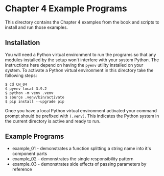 # Chapter 4 Example Programs

This directory contains the Chapter 4 examples from the book and scripts to install and run those examples.

## Installation

You will need a Python virtual environment to run the programs so that any modules installed by the setup won't interfere with your system Python. The instructions here depend on having the `pyenv` utility installed on your system. To activate a Python virtual environment in this directory take the following steps:

```console
$ cd CH_04
$ pyenv local 3.9.2
$ python -m venv .venv
$ source .venv/bin/activate
$ pip install --upgrade pip
```

Once you have a local Python virtual environment activated your command prompt should be prefixed with `(.venv)`. This indicates the Python system in the current directory is active and ready to run.

## Example Programs

- example_01 - demonstrates a function splitting a string name into it's component parts
- example_02 - demonstrates the single responsibility pattern
- example_03 - demonstrates side effects of passing parameters by reference

